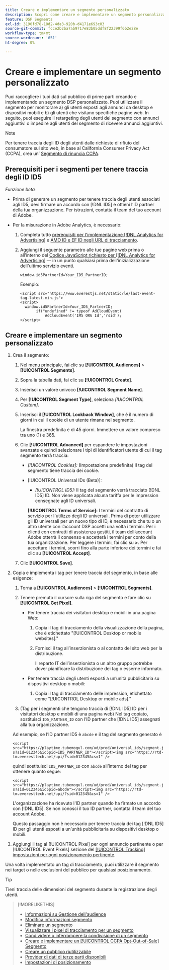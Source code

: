 ```yaml
---
title: Creare e implementare un segmento personalizzato
description: Scopri come creare e implementare un segmento personalizzato per tenere traccia degli utenti esposti agli annunci o degli utenti che visitano le tue pagine web.
feature: DSP Segments
exl-id: 3190fd78-18d2-4da3-920b-d4171e693c03
source-git-commit: fcce2b2ba7ab9717e83b05ddf8f22399f6b2e28e
workflow-type: tm+mt
source-wordcount: '651'
ht-degree: 0%

---
```


# Creare e implementare un segmento personalizzato

Puoi raccogliere i tuoi dati sul pubblico di prime parti creando e implementando un segmento DSP personalizzato. Puoi utilizzare il segmento per monitorare a) gli utenti esposti agli annunci da desktop e dispositivi mobili e b) gli utenti che visitano specifiche pagine web. In seguito, puoi eseguire il retargeting degli utenti del segmento con annunci aggiuntivi o impedire agli utenti del segmento di ricevere annunci aggiuntivi.

>[!NOTE]
>
>Per tenere traccia degli ID degli utenti dalle richieste di rifiuto del consumatore sul sito web, in base al California Consumer Privacy Act (CCPA), crea un’ [Segmento di rinuncia CCPA](ccpa-opt-out-segment-create.md).

## Prerequisiti per i segmenti per tenere traccia degli ID ID5

*Funzione beta*

* Prima di generare un segmento per tenere traccia degli utenti associati agli ID5, devi firmare un accordo con [!DNL ID5] e ottieni l’ID partner della tua organizzazione. Per istruzioni, contatta il team del tuo account di Adobe.

* Per la misurazione in Adobe Analytics, è necessario:

   1. Completa tutto [prerequisiti per l&#39;implementazione [!DNL Analytics for Advertising]](/help/integrations/analytics/prerequisites.md) e [AMO ID e EF ID negli URL di tracciamento](/help/integrations/analytics/ids.md).

   1. Aggiungi il seguente parametro alle tue pagine web prima o all’interno del [Codice JavaScript richiesto per [!DNL Analytics for Advertising]](/help/integrations/analytics/javascript.md) — in un punto qualsiasi prima dell&#39;inizializzazione dell&#39;ultimo servizio eventi.

      ```window.id5PartnerId=Your_ID5_PartnerID;```

      Esempio:

      ```
      <script src="https://www.everestjs.net/static/le/last-event-tag-latest.min.js">
      <script>
        window.id5PartnerId=Your_ID5_PartnerID;
             if("undefined" != typeof AdCloudEvent)
                 AdCloudEvent('IMS ORG Id','rsid');
      </script>
      ```

## Creare e implementare un segmento personalizzato

1. Crea il segmento:

   1. Nel menu principale, fai clic su **[!UICONTROL Audiences]** > **[!UICONTROL Segments]**.

   1. Sopra la tabella dati, fai clic su **[!UICONTROL Create]**.

   1. Inserisci un valore univoco **[!UICONTROL Segment Name]**.

   1. Per **[!UICONTROL Segment Type]**, seleziona *[!UICONTROL Custom]*.

   1. Inserisci il **[!UICONTROL Lookback Window]**, che è il numero di giorni in cui il cookie di un utente rimane nel segmento.

      La finestra predefinita è di 45 giorni. Immettere un valore compreso tra uno (1) e 365.

   1. Clic **[!UICONTROL Advanced]** per espandere le impostazioni avanzate e quindi selezionare i tipi di identificatori utente di cui il tag segmento terrà traccia:

      * *[!UICONTROL Cookies]:* (Impostazione predefinita) Il tag del segmento tiene traccia dei cookie.

      * [!UICONTROL Universal IDs (Beta)]:

         * *[!UICONTROL ID5]:* Il tag del segmento verrà tracciato [!DNL ID5] ID. Non viene applicata alcuna tariffa per le impression consegnate agli ID universali.

        **[!UICONTROL Terms of Service]:** I termini del contratto di servizio per l&#39;utilizzo degli ID universali. Prima di poter utilizzare gli ID universali per un nuovo tipo di ID, è necessario che tu o un altro utente con l’account DSP accetti una volta i termini. Per i clienti con contratti di assistenza gestiti, il team dell’account Adobe otterrà il consenso e accetterà i termini per conto della tua organizzazione. Per leggere i termini, fai clic su **>**. Per accettare i termini, scorri fino alla parte inferiore dei termini e fai clic su **[!UICONTROL Accept]**.

   1. Clic **[!UICONTROL Save]**.

1. Copia e implementa i tag per tenere traccia del segmento, in base alle esigenze:

   1. Torna a **[!UICONTROL Audiences]** > **[!UICONTROL Segments]**.

   1. Tenere premuto il cursore sulla riga del segmento e fare clic su **[!UICONTROL Get Pixel]**.

      * Per tenere traccia dei visitatori desktop e mobili in una pagina Web:

         1. Copia il tag di tracciamento della visualizzazione della pagina, che è etichettato &quot;[!UICONTROL Desktop or mobile websites].&quot;

         1. Fornisci il tag all’inserzionista o al contatto del sito web per la distribuzione.

            Il reparto IT dell’inserzionista o un altro gruppo potrebbe dover pianificare la distribuzione dei tag o esserne informato.

      * Per tenere traccia degli utenti esposti a un’unità pubblicitaria su dispositivi desktop o mobili:

         1. Copia il tag di tracciamento delle impression, etichettato come &quot;[!UICONTROL Desktop or mobile ads].&quot;

   1. (Tag per i segmenti che tengono traccia di [!DNL ID5] ID per i visitatori desktop e mobili di una pagina web) Nel tag copiato, sostituisci `ID5_PARTNER_ID` con l’ID partner che [!DNL ID5] assegnati alla tua organizzazione.

   Ad esempio, se l’ID partner ID5 è `abcde` e il tag del segmento generato è

   ```<script src="https://playtime.tubemogul.com/ud/prod/universal_ids/segment.js?sid=012345&id5pid=ID5_PARTNER_ID"></script><img src="https://rtd-tm.everesttech.net/upi/?sid=012345&cs=1" />```

   quindi sostituisci `ID5_PARTNER_ID` con `abcde` all’interno del tag per ottenere quanto segue:

   ```<script src="https://playtime.tubemogul.com/ud/prod/universal_ids/segment.js?sid=012345&id5pid=abcde"></script><img src="https://rtd-tm.everesttech.net/upi/?sid=012345&cs=1" />```

   L&#39;organizzazione ha ricevuto l&#39;ID partner quando ha firmato un accordo con [!DNL ID5]. Se non conosci il tuo ID partner, contatta il team del tuo account Adobe.

   Questo passaggio non è necessario per tenere traccia dei tag [!DNL ID5] ID per gli utenti esposti a un’unità pubblicitaria su dispositivi desktop o mobili.

1. Aggiungi il tag al [!UICONTROL Pixel] per ogni annuncio pertinente o per [!UICONTROL Event Pixels] sezione del [[!UICONTROL Tracking] impostazioni per ogni posizionamento pertinente](/help/dsp/campaign-management/placements/placement-settings.md#placement-tracking).

Una volta implementato un tag di tracciamento, puoi utilizzare il segmento nei target o nelle esclusioni del pubblico per qualsiasi posizionamento.

>[!TIP]
>
>Tieni traccia delle dimensioni del segmento durante la registrazione degli utenti.

>[!MORELIKETHIS]
>
>* [Informazioni su Gestione dell&#39;audience](audience-about.md)
>* [Modifica informazioni segmento](segment-edit.md)
>* [Eliminare un segmento](segment-delete.md)
>* [Visualizzare i pixel di tracciamento per un segmento](segment-view-pixels.md)
>* [Condividere o interrompere la condivisione di un segmento](segment-share.md)
>* [Creare e implementare un [!UICONTROL CCPA Opt-Out-of-Sale] Segmento](ccpa-opt-out-segment-create.md)
>* [Creare un pubblico riutilizzabile](reusable-audience-create.md)
>* [Provider di dati di terze parti disponibili](third-party-data-providers.md)
>* [Impostazioni di posizionamento](/help/dsp/campaign-management/placements/placement-settings.md)

